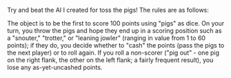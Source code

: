 Try and beat the AI I created for toss the pigs! The rules are as follows:

The object is to be the first to score 100 points using "pigs" as dice. On your turn, you throw the pigs and hope they end up in a scoring position such as a "snouter," "trotter," or "leaning jowler" (ranging in value from 1 to 60 points); if they do, you decide whether to "cash" the points (pass the pigs to the next player) or to roll again. If you roll a non-scorer ("pig out" - one pig on the right flank, the other on the left flank; a fairly frequent result), you lose any as-yet-uncashed points. 
